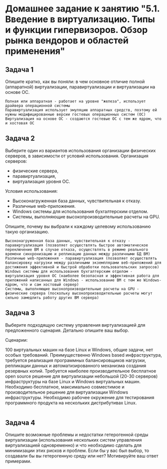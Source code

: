 # Домашнее задание к занятию "5.1. Введение в виртуализацию. Типы и функции гипервизоров. Обзор рынка вендоров и областей применения"


## Задача 1
Опишите кратко, как вы поняли: в чем основное отличие полной (аппаратной) виртуализации, паравиртуализации и виртуализации на основе ОС.
```
Полная или аппаратная - работает на уровне "железа", использует драйвера операционной системы  
Паравиртуализация использует эмуляцию аппаратных средств, поэтому ей нужны модифицированные версии гостевых операционных систем (ОС)
Виртуализация на основе ОС - создаются гостевые ОС с тем же ядром, что и хостовая ОС
```

## Задача 2
Выберите один из вариантов использования организации физических серверов, в зависимости от условий использования.
Организация серверов:
- физические сервера,
- паравиртуализация,
- виртуализация уровня ОС.  

Условия использования:
- Высоконагруженная база данных, чувствительная к отказу.
- Различные web-приложения.
- Windows системы для использования бухгалтерским отделом.
- Системы, выполняющие высокопроизводительные расчеты на GPU.

Опишите, почему вы выбрали к каждому целевому использованию такую организацию.
```
Высоконагруженная база данных, чувствительная к отказу - паравиртуализация (позволяет осуществлять быстрое автоматическое переключение ВМ в случае отказа, осуществлять в режиме реального времени синхронизацию и репликацию данных между различными БД ВМ)
Различные web-приложения - паравиртуализация (позволяет осуществлять балансировку нагрузки между различными экземплярами веб-приложений для достижения эффективной и быстрой обработки пользовательских запросов)
Windows системы для использования бухгалтерским отделом - виртуализация уровня ОС (наиболее безопасная и эффективная работа для приложений написанных для Windows - использование ВМ с тем же Windows-ядром, что и сам хостовый сервер)
Системы, выполняющие высокопроизводительные расчеты на GPU - физические сервера (поскольку высокопроизводительные расчеты могут сильно замедлить работу других ВМ сервера)
```

## Задача 3
Выберите подходящую систему управления виртуализацией для предложенного сценария. Детально опишите ваш выбор.

Сценарии:

100 виртуальных машин на базе Linux и Windows, общие задачи, нет особых требований. Преимущественно Windows based инфраструктура, требуется реализация программных балансировщиков нагрузки, репликации данных и автоматизированного механизма создания резервных копий.
Требуется наиболее производительное бесплатное open source решение для виртуализации небольшой (20-30 серверов) инфраструктуры на базе Linux и Windows виртуальных машин.
Необходимо бесплатное, максимально совместимое и производительное решение для виртуализации Windows инфраструктуры.
Необходимо рабочее окружение для тестирования программного продукта на нескольких дистрибутивах Linux.
```

```

## Задача 4
Опишите возможные проблемы и недостатки гетерогенной среды виртуализации (использования нескольких систем управления виртуализацией одновременно) и что необходимо сделать для минимизации этих рисков и проблем. Если бы у вас был выбор, то создавали бы вы гетерогенную среду или нет? Мотивируйте ваш ответ примерами.
```

```

